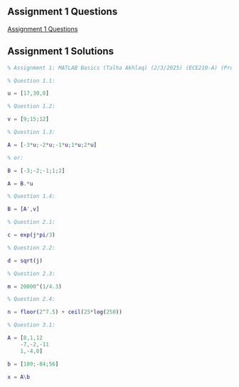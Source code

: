 ## Assignment 1 Questions
[Assignment 1 Questions](https://github.com/TalhaAkhlaq/ECE210-MATLAB-Seminar-Signals-Systems/blob/main/Assignment%201/Assignment%201.pdf)

## Assignment 1 Solutions
```matlab
% Assignment 1: MATLAB Basics (Talha Akhlaq) (2/3/2025) (ECE210-A) (Prof. Darius)

% Question 1.1:

u = [17,30,8]

% Question 1.2:

v = [9;15;12]

% Question 1.3:

A = [-3*u;-2*u;-1*u;1*u;2*u]

% or: 

B = [-3;-2;-1;1;2]

A = B.*u

% Question 1.4:

B = [A',v]

% Question 2.1:

c = exp(j*pi/3)

% Question 2.2:

d = sqrt(j)

% Question 2.3:

m = 20000^(1/4.3)

% Question 2.4:

n = floor(2^7.5) + ceil(25*log(250))

% Question 3.1:

A = [8,1,12
    -7,-2,-11
    1,-4,0]

b = [109;-84;56]

x = A\b
